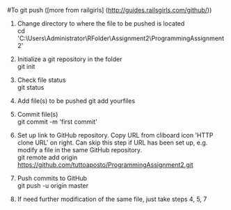 #To git push ([more from railgirls] (http://guides.railsgirls.com/github/))

1. Change directory to where the file to be pushed is located	
cd 'C:\Users\Administrator\RFolder\Assignment2\ProgrammingAssignment2'

2. Initialize a git repository in the folder	
git init

3. Check file status	
git status

4. Add file(s) to be pushed	
git add yourfiles

5. Commit file(s)	
git commit -m 'first commit'

6. Set up link to GitHub repository. Copy URL from cliboard icon 'HTTP clone URL' on right. Can skip this step if URL has been set up, e.g. modify a file in the same GitHub repository.	
git remote add origin https://github.com/tuttoaposto/ProgrammingAssignment2.git

7. Push commits to GitHub	
git push -u origin master

8. If need further modification of the same file, just take steps 4, 5, 7	